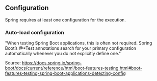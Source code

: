 ## Configuration
Spring requires at least one configuration for the execution.

### Auto-load configuration
"When testing Spring Boot applications, this is often not required. Spring Boot’s @*Test annotations search for your primary configuration automatically whenever you do not explicitly define one."

Source: https://docs.spring.io/spring-boot/docs/current/reference/html/boot-features-testing.html#boot-features-testing-spring-boot-applications-detecting-config
